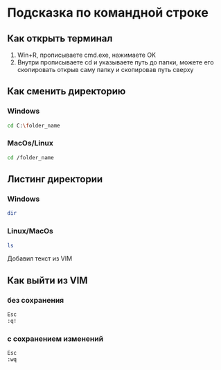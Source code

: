 # Подсказка по командной строке

## Как открыть терминал
1. Win+R, прописываете cmd.exe, нажимаете OK
2. Внутри прописываете cd и указываете путь до папки, можете его скопировать открыв саму папку и скопировав путь сверху

## Как сменить директорию
### Windows
```sh
cd C:\folder_name
```

### MacOs/Linux
```sh
cd /folder_name
```

## Листинг директории
### Windows
```sh
dir
```
### Linux/MacOs
```sh
ls
```

Добавил текст из VIM
## Как выйти из VIM
### без сохранения
```sh
Esc
:q!
```
### с сохранением изменений
```sh
Esc
:wq
```